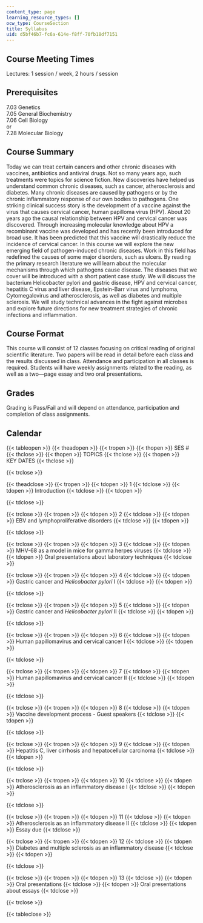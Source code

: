 ```yaml
---
content_type: page
learning_resource_types: []
ocw_type: CourseSection
title: Syllabus
uid: d5bf46b7-fc6a-614e-f8ff-70fb18df7151
---
```


Course Meeting Times
--------------------

Lectures: 1 session / week, 2 hours / session

Prerequisites
-------------

7.03 Genetics  
7.05 General Biochemistry  
7.06 Cell Biology  
or  
7.28 Molecular Biology

Course Summary
--------------

Today we can treat certain cancers and other chronic diseases with vaccines, antibiotics and antiviral drugs. Not so many years ago, such treatments were topics for science fiction. New discoveries have helped us understand common chronic diseases, such as cancer, atherosclerosis and diabetes. Many chronic diseases are caused by pathogens or by the chronic inflammatory response of our own bodies to pathogens. One striking clinical success story is the development of a vaccine against the virus that causes cervical cancer, human papilloma virus (HPV). About 20 years ago the causal relationship between HPV and cervical cancer was discovered. Through increasing molecular knowledge about HPV a recombinant vaccine was developed and has recently been introduced for broad use. It has been predicted that this vaccine will drastically reduce the incidence of cervical cancer. In this course we will explore the new emerging field of pathogen-induced chronic diseases. Work in this field has redefined the causes of some major disorders, such as ulcers. By reading the primary research literature we will learn about the molecular mechanisms through which pathogens cause disease. The diseases that we cover will be introduced with a short patient case study. We will discuss the bacterium Helicobacter pylori and gastric disease, HPV and cervical cancer, hepatitis C virus and liver disease, Epstein-Barr virus and lymphoma, Cytomegalovirus and atherosclerosis, as well as diabetes and multiple sclerosis. We will study technical advances in the fight against microbes and explore future directions for new treatment strategies of chronic infections and inflammation.

Course Format
-------------

This course will consist of 12 classes focusing on critical reading of original scientific literature. Two papers will be read in detail before each class and the results discussed in class. Attendance and participation in all classes is required. Students will have weekly assignments related to the reading, as well as a two—page essay and two oral presentations.

Grades
------

Grading is Pass/Fail and will depend on attendance, participation and completion of class assignments.

Calendar
--------

{{< tableopen >}}
{{< theadopen >}}
{{< tropen >}}
{{< thopen >}}
SES #
{{< thclose >}}
{{< thopen >}}
TOPICS
{{< thclose >}}
{{< thopen >}}
KEY DATES
{{< thclose >}}

{{< trclose >}}

{{< theadclose >}}
{{< tropen >}}
{{< tdopen >}}
1
{{< tdclose >}}
{{< tdopen >}}
Introduction
{{< tdclose >}}
{{< tdopen >}}

{{< tdclose >}}

{{< trclose >}}
{{< tropen >}}
{{< tdopen >}}
2
{{< tdclose >}}
{{< tdopen >}}
EBV and lymphoproliferative disorders
{{< tdclose >}}
{{< tdopen >}}

{{< tdclose >}}

{{< trclose >}}
{{< tropen >}}
{{< tdopen >}}
3
{{< tdclose >}}
{{< tdopen >}}
MHV-68 as a model in mice for gamma herpes viruses
{{< tdclose >}}
{{< tdopen >}}
Oral presentations about laboratory techniques
{{< tdclose >}}

{{< trclose >}}
{{< tropen >}}
{{< tdopen >}}
4
{{< tdclose >}}
{{< tdopen >}}
Gastric cancer and _Helicobacter pylori_ I
{{< tdclose >}}
{{< tdopen >}}

{{< tdclose >}}

{{< trclose >}}
{{< tropen >}}
{{< tdopen >}}
5
{{< tdclose >}}
{{< tdopen >}}
Gastric cancer and _Helicobacter pylori_ II
{{< tdclose >}}
{{< tdopen >}}

{{< tdclose >}}

{{< trclose >}}
{{< tropen >}}
{{< tdopen >}}
6
{{< tdclose >}}
{{< tdopen >}}
Human papillomavirus and cervical cancer I
{{< tdclose >}}
{{< tdopen >}}

{{< tdclose >}}

{{< trclose >}}
{{< tropen >}}
{{< tdopen >}}
7
{{< tdclose >}}
{{< tdopen >}}
Human papillomavirus and cervical cancer II
{{< tdclose >}}
{{< tdopen >}}

{{< tdclose >}}

{{< trclose >}}
{{< tropen >}}
{{< tdopen >}}
8
{{< tdclose >}}
{{< tdopen >}}
Vaccine development process - Guest speakers
{{< tdclose >}}
{{< tdopen >}}

{{< tdclose >}}

{{< trclose >}}
{{< tropen >}}
{{< tdopen >}}
9
{{< tdclose >}}
{{< tdopen >}}
Hepatitis C, liver cirrhosis and hepatocellular carcinoma
{{< tdclose >}}
{{< tdopen >}}

{{< tdclose >}}

{{< trclose >}}
{{< tropen >}}
{{< tdopen >}}
10
{{< tdclose >}}
{{< tdopen >}}
Atherosclerosis as an inflammatory disease I
{{< tdclose >}}
{{< tdopen >}}

{{< tdclose >}}

{{< trclose >}}
{{< tropen >}}
{{< tdopen >}}
11
{{< tdclose >}}
{{< tdopen >}}
Atherosclerosis as an inflammatory disease II
{{< tdclose >}}
{{< tdopen >}}
Essay due
{{< tdclose >}}

{{< trclose >}}
{{< tropen >}}
{{< tdopen >}}
12
{{< tdclose >}}
{{< tdopen >}}
Diabetes and multiple sclerosis as an inflammatory disease
{{< tdclose >}}
{{< tdopen >}}

{{< tdclose >}}

{{< trclose >}}
{{< tropen >}}
{{< tdopen >}}
13
{{< tdclose >}}
{{< tdopen >}}
Oral presentations
{{< tdclose >}}
{{< tdopen >}}
Oral presentations about essays
{{< tdclose >}}

{{< trclose >}}

{{< tableclose >}}